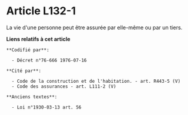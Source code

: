 # Article L132-1

La vie d'une personne peut être assurée par elle-même ou par un tiers.

**Liens relatifs à cet article**

	**Codifié par**:

	  - Décret n°76-666 1976-07-16

	**Cité par**:

	  - Code de la construction et de l'habitation. - art. R443-5 (V)
	  - Code des assurances - art. L111-2 (V)

	**Anciens textes**:

	  - Loi n°1930-03-13 art. 56
